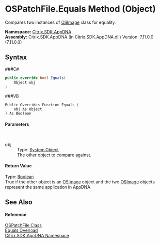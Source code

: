 # OSPatchFile.Equals Method (Object)
 

Compares two instances of <a href="T_Citrix_SDK_AppDNA_OSImage">OSImage</a> class for equality.

**Namespace:**&nbsp;<a href="N_Citrix_SDK_AppDNA">Citrix.SDK.AppDNA</a><br />**Assembly:**&nbsp;Citrix.SDK.AppDNA (in Citrix.SDK.AppDNA.dll) Version: 7.11.0.0 (7.11.0.0)

## Syntax

###C#
```csharp
public override bool Equals(
	Object obj
)
```

###VB
```vbnet
Public Overrides Function Equals ( 
	obj As Object
) As Boolean
```


#### Parameters
&nbsp;<dl><dt>obj</dt><dd>Type: <a href="http://msdn2.microsoft.com/en-us/library/e5kfa45b" target="_blank">System.Object</a><br />The other object to compare against.</dd></dl>

#### Return Value
Type: <a href="http://msdn2.microsoft.com/en-us/library/a28wyd50" target="_blank">Boolean</a><br />True if the other object is an <a href="T_Citrix_SDK_AppDNA_OSImage">OSImage</a> object and the two <a href="T_Citrix_SDK_AppDNA_OSImage">OSImage</a> objects represent the same application in AppDNA.

## See Also


#### Reference
<a href="T_Citrix_SDK_AppDNA_OSPatchFile">OSPatchFile Class</a><br /><a href="Overload_Citrix_SDK_AppDNA_OSPatchFile_Equals">Equals Overload</a><br /><a href="N_Citrix_SDK_AppDNA">Citrix.SDK.AppDNA Namespace</a><br />